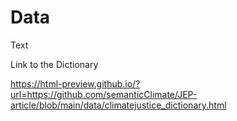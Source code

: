 # Data

Text

Link to the Dictionary 

https://html-preview.github.io/?url=https://github.com/semanticClimate/JEP-article/blob/main/data/climatejustice_dictionary.html

